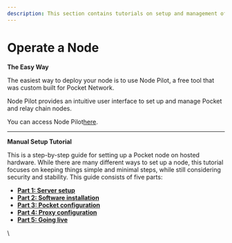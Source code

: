 ```yaml
---
description: This section contains tutorials on setup and management of Pocket nodes.
---
```


# Operate a Node

**The Easy Way**

The easiest way to deploy your node is to use Node Pilot, a free tool that was custom built for Pocket Network.

Node Pilot provides an intuitive user interface to set up and manage Pocket and relay chain nodes.

You can access Node Pilot[here](https://nodepilot.tech/).

***

**Manual Setup Tutorial**

This is a step-by-step guide for setting up a Pocket node on hosted hardware. While there are many different ways to set up a node, this tutorial focuses on keeping things simple and minimal steps, while still considering security and stability. This guide consists of five parts:

* [**Part 1: Server setup**](manual-node-setup-guide/part-1-server-setup.md)
* [**Part 2: Software installation**](manual-node-setup-guide/part-2-software-installation.md)
* [**Part 3: Pocket configuration**](manual-node-setup-guide/part-3-pocket-configuration.md)
* [**Part 4: Proxy configuration**](manual-node-setup-guide/part-4-proxy-configuration.md)
* [**Part 5: Going live**](manual-node-setup-guide/part-5-going-live.md)

\
